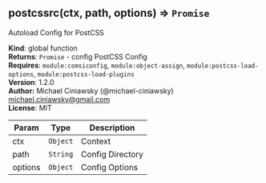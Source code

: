 <a name="postcssrc"></a>

## postcssrc(ctx, path, options) ⇒ <code>Promise</code>
Autoload Config for PostCSS

**Kind**: global function  
**Returns**: <code>Promise</code> - config PostCSS Config  
**Requires**: <code>module:comsiconfig</code>, <code>module:object-assign</code>, <code>module:postcss-load-options</code>, <code>module:postcss-load-plugins</code>  
**Version**: 1.2.0  
**Author:** Michael Ciniawsky (@michael-ciniawsky) <michael.ciniawsky@gmail.com>  
**License**: MIT  

| Param | Type | Description |
| --- | --- | --- |
| ctx | <code>Object</code> | Context |
| path | <code>String</code> | Config Directory |
| options | <code>Object</code> | Config Options |

